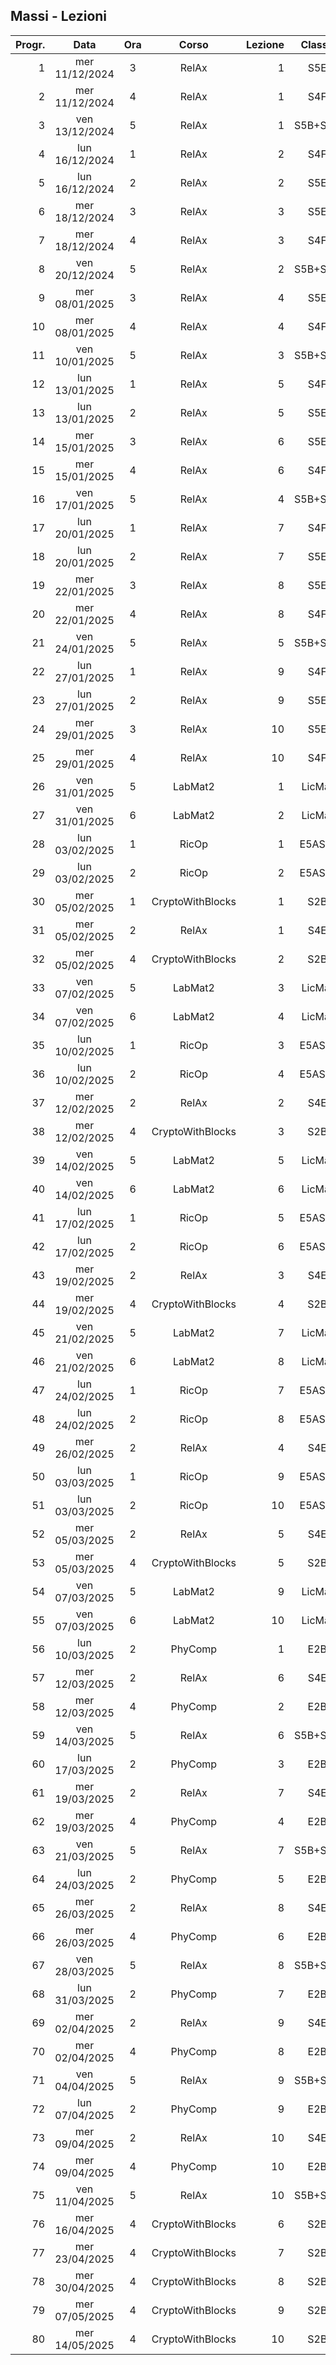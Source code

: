 ## Massi - Lezioni

|Progr.| Data | Ora | Corso | Lezione | Classe |
|--:|:-:|:-:|:-:|--:|:-:|
|1|mer 11/12/2024|3|RelAx|1|S5E|
|2|mer 11/12/2024|4|RelAx|1|S4F|
|3|ven 13/12/2024|5|RelAx|1|S5B+S5D|
|4|lun 16/12/2024|1|RelAx|2|S4F|
|5|lun 16/12/2024|2|RelAx|2|S5E|
|6|mer 18/12/2024|3|RelAx|3|S5E|
|7|mer 18/12/2024|4|RelAx|3|S4F|
|8|ven 20/12/2024|5|RelAx|2|S5B+S5D|
|9|mer 08/01/2025|3|RelAx|4|S5E|
|10|mer 08/01/2025|4|RelAx|4|S4F|
|11|ven 10/01/2025|5|RelAx|3|S5B+S5D|
|12|lun 13/01/2025|1|RelAx|5|S4F|
|13|lun 13/01/2025|2|RelAx|5|S5E|
|14|mer 15/01/2025|3|RelAx|6|S5E|
|15|mer 15/01/2025|4|RelAx|6|S4F|
|16|ven 17/01/2025|5|RelAx|4|S5B+S5D|
|17|lun 20/01/2025|1|RelAx|7|S4F|
|18|lun 20/01/2025|2|RelAx|7|S5E|
|19|mer 22/01/2025|3|RelAx|8|S5E|
|20|mer 22/01/2025|4|RelAx|8|S4F|
|21|ven 24/01/2025|5|RelAx|5|S5B+S5D|
|22|lun 27/01/2025|1|RelAx|9|S4F|
|23|lun 27/01/2025|2|RelAx|9|S5E|
|24|mer 29/01/2025|3|RelAx|10|S5E|
|25|mer 29/01/2025|4|RelAx|10|S4F|
|26|ven 31/01/2025|5|LabMat2|1|LicMat|
|27|ven 31/01/2025|6|LabMat2|2|LicMat|
|28|lun 03/02/2025|1|RicOp|1|E5ASIA|
|29|lun 03/02/2025|2|RicOp|2|E5ASIA|
|30|mer 05/02/2025|1|CryptoWithBlocks|1|S2B|
|31|mer 05/02/2025|2|RelAx|1|S4E|
|32|mer 05/02/2025|4|CryptoWithBlocks|2|S2B|
|33|ven 07/02/2025|5|LabMat2|3|LicMat|
|34|ven 07/02/2025|6|LabMat2|4|LicMat|
|35|lun 10/02/2025|1|RicOp|3|E5ASIA|
|36|lun 10/02/2025|2|RicOp|4|E5ASIA|
|37|mer 12/02/2025|2|RelAx|2|S4E|
|38|mer 12/02/2025|4|CryptoWithBlocks|3|S2B|
|39|ven 14/02/2025|5|LabMat2|5|LicMat|
|40|ven 14/02/2025|6|LabMat2|6|LicMat|
|41|lun 17/02/2025|1|RicOp|5|E5ASIA|
|42|lun 17/02/2025|2|RicOp|6|E5ASIA|
|43|mer 19/02/2025|2|RelAx|3|S4E|
|44|mer 19/02/2025|4|CryptoWithBlocks|4|S2B|
|45|ven 21/02/2025|5|LabMat2|7|LicMat|
|46|ven 21/02/2025|6|LabMat2|8|LicMat|
|47|lun 24/02/2025|1|RicOp|7|E5ASIA|
|48|lun 24/02/2025|2|RicOp|8|E5ASIA|
|49|mer 26/02/2025|2|RelAx|4|S4E|
|50|lun 03/03/2025|1|RicOp|9|E5ASIA|
|51|lun 03/03/2025|2|RicOp|10|E5ASIA|
|52|mer 05/03/2025|2|RelAx|5|S4E|
|53|mer 05/03/2025|4|CryptoWithBlocks|5|S2B|
|54|ven 07/03/2025|5|LabMat2|9|LicMat|
|55|ven 07/03/2025|6|LabMat2|10|LicMat|
|56|lun 10/03/2025|2|PhyComp|1|E2B|
|57|mer 12/03/2025|2|RelAx|6|S4E|
|58|mer 12/03/2025|4|PhyComp|2|E2B|
|59|ven 14/03/2025|5|RelAx|6|S5B+S5D|
|60|lun 17/03/2025|2|PhyComp|3|E2B|
|61|mer 19/03/2025|2|RelAx|7|S4E|
|62|mer 19/03/2025|4|PhyComp|4|E2B|
|63|ven 21/03/2025|5|RelAx|7|S5B+S5D|
|64|lun 24/03/2025|2|PhyComp|5|E2B|
|65|mer 26/03/2025|2|RelAx|8|S4E|
|66|mer 26/03/2025|4|PhyComp|6|E2B|
|67|ven 28/03/2025|5|RelAx|8|S5B+S5D|
|68|lun 31/03/2025|2|PhyComp|7|E2B|
|69|mer 02/04/2025|2|RelAx|9|S4E|
|70|mer 02/04/2025|4|PhyComp|8|E2B|
|71|ven 04/04/2025|5|RelAx|9|S5B+S5D|
|72|lun 07/04/2025|2|PhyComp|9|E2B|
|73|mer 09/04/2025|2|RelAx|10|S4E|
|74|mer 09/04/2025|4|PhyComp|10|E2B|
|75|ven 11/04/2025|5|RelAx|10|S5B+S5D|
|76|mer 16/04/2025|4|CryptoWithBlocks|6|S2B|
|77|mer 23/04/2025|4|CryptoWithBlocks|7|S2B|
|78|mer 30/04/2025|4|CryptoWithBlocks|8|S2B|
|79|mer 07/05/2025|4|CryptoWithBlocks|9|S2B|
|80|mer 14/05/2025|4|CryptoWithBlocks|10|S2B|


